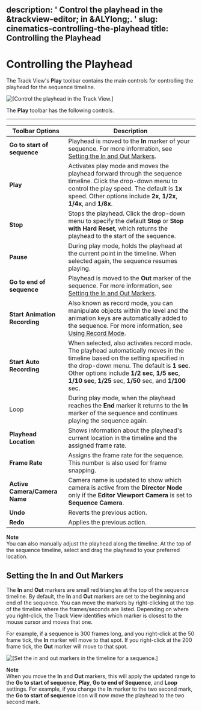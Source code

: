 description: ' Control the playhead in the &trackview-editor; in &ALYlong;. '
slug: cinematics-controlling-the-playhead
title: Controlling the Playhead
---
# Controlling the Playhead<a name="cinematics-controlling-the-playhead"></a>

The Track View's **Play** toolbar contains the main controls for controlling the playhead for the sequence timeline\.

![\[Control the playhead in the Track View.\]](/images/cinematics/cinematics-track-view-editor-play-toolbar.png)

The **Play** toolbar has the following controls\.


****  

| Toolbar Options | Description | 
| --- | --- | 
|  **Go to start of sequence**  |  Playhead is moved to the **In** marker of your sequence\. For more information, see [Setting the In and Out Markers](#setting-the-in-out-markers)\.  | 
|  **Play**  |  Activates play mode and moves the playhead forward through the sequence timeline\. Click the drop\-down menu to control the play speed\.  The default is **1x** speed\. Other options include **2x**, **1/2x**, **1/4x**, and **1/8x**\.  | 
|  **Stop**  |  Stops the playhead\. Click the drop\-down menu to specify the default **Stop** or **Stop with Hard Reset**, which returns the playhead to the start of the sequence\.  | 
|  **Pause**  |  During play mode, holds the playhead at the current point in the timeline\. When selected again, the sequence resumes playing\.  | 
|  **Go to end of sequence**  |  Playhead is moved to the **Out** marker of the sequence\.  For more information, see [Setting the In and Out Markers](#setting-the-in-out-markers)\.  | 
|  **Start Animation Recording**  |  Also known as record mode, you can manipulate objects within the level and the animation keys are automatically added to the sequence\.  For more information, see [Using Record Mode](cinematics-using-record-mode.md)\.  | 
|  **Start Auto Recording**  |  When selected, also activates record mode\. The playhead automatically moves in the timeline based on the setting specified in the drop\-down menu\.  The default is **1 sec**\. Other options include **1/2 sec**, **1/5 sec**, **1/10 sec**, **1/25** sec, **1/50** sec, and **1/100** sec\.  | 
| Loop |  During play mode, when the playhead reaches the **End** marker it returns to the **In** marker of the sequence and continues playing the sequence again\.  | 
|  **Playhead Location**  |  Shows information about the playhead's current location in the timeline and the assigned frame rate\.  | 
|  **Frame Rate**  |  Assigns the frame rate for the sequence\. This number is also used for frame snapping\.  | 
|  **Active Camera/Camera Name**  |  Camera name is updated to show which camera is active from the **Director Node** only if the **Editor Viewport Camera** is set to **Sequence Camera**\.  | 
|  **Undo**  |  Reverts the previous action\.  | 
|  **Redo**  |  Applies the previous action\.  | 

**Note**  
You can also manually adjust the playhead along the timeline\. At the top of the sequence timeline, select and drag the playhead to your preferred location\.

## Setting the In and Out Markers<a name="setting-the-in-out-markers"></a>

The **In** and **Out** markers are small red triangles at the top of the sequence timeline\. By default, the **In** and **Out** markers are set to the beginning and end of the sequence\. You can move the markers by right\-clicking at the top of the timeline where the frames/seconds are listed\. Depending on where you right\-click, the Track View identifies which marker is closest to the mouse cursor and moves that one\.

For example, if a sequence is 300 frames long, and you right\-click at the 50 frame tick, the **In** marker will move to that spot\. If you right\-click at the 200 frame tick, the **Out** marker will move to that spot\.

![\[Set the in and out markers in the timeline for a sequence.\]](/images/cinematics/cinematics-track-view-editor-timeline.png)

**Note**  
When you move the **In** and **Out** markers, this will apply the updated range to the **Go to start of sequence**, **Play**, **Go to end of Sequence**, and **Loop** settings\. For example, if you change the **In** marker to the two second mark, the **Go to start of sequence** icon will now move the playhead to the two second mark\.
